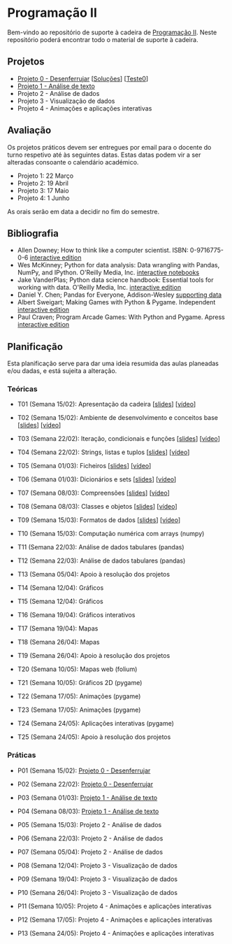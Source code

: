 # Programação II

Bem-vindo ao repositório de suporte à cadeira de [Programação II](https://sigarra.up.pt/fcup/pt/ucurr_geral.ficha_uc_view?pv_ocorrencia_id=464142).
Neste repositório poderá encontrar todo o material de suporte à cadeira.

## Projetos

* [Projeto 0 - Desenferrujar](projetos/Projeto0.ipynb) [[Soluções](projetos/Solucoes0.ipynb)] [[Teste0](projetos/Teste0.ipynb)] 
* [Projeto 1 - Análise de texto](projetos/Projeto1.ipynb)
* Projeto 2 - Análise de dados
* Projeto 3 - Visualização de dados
* Projeto 4 - Animações e aplicações interativas

## Avaliação

Os projetos práticos devem ser entregues por email para o docente do turno respetivo até às seguintes datas.
Estas datas podem vir a ser alteradas consoante o calendário académico.

* Projeto 1: 22 Março
* Projeto 2: 19 Abril
* Projeto 3: 17 Maio
* Projeto 4: 1 Junho

As orais serão em data a decidir no fim do semestre.

## Bibliografia

- Allen Downey; How to think like a computer scientist. ISBN: 0-9716775-0-6 [interactive edition](https://runestone.academy/runestone/books/published/thinkcspy/index.html) 
- Wes McKinney; Python for data analysis: Data wrangling with Pandas, NumPy, and IPython. O'Reilly Media, Inc. [interactive notebooks](https://github.com/wesm/pydata-book)
- Jake VanderPlas; Python data science handbook: Essential tools for working with data. O'Reilly Media, Inc. [interactive edition](https://jakevdp.github.io/PythonDataScienceHandbook/)
- Daniel Y. Chen; Pandas for Everyone, Addison-Wesley [supporting data](https://github.com/chendaniely/pandas_for_everyone)
- Albert Sweigart; Making Games with Python & Pygame. Independent [interactive edition](https://inventwithpython.com/pygame/)
- Paul Craven; Program Arcade Games: With Python and Pygame. Apress [interactive edition](http://programarcadegames.com/)

## Planificação

Esta planificação serve para dar uma ideia resumida das aulas planeadas e/ou dadas, e está sujeita a alteração.

### Teóricas

* T01 (Semana 15/02): Apresentação da cadeira [[slides](slides/t01.pdf)] [[vídeo](https://drive.google.com/file/d/1dE0zT8Sa_-ft5thdC6omBbZQs3CEfFGd/view?usp=sharing)]
* T02 (Semana 15/02): Ambiente de desenvolvimento e conceitos base [[slides](slides/t02.pdf)] [[vídeo](https://drive.google.com/file/d/11WR57Rje7onDoGWgG03IOtyMXf3innQo/view?usp=sharing)]
* T03 (Semana 22/02): Iteração, condicionais e funções [[slides](slides/t03.pdf)] [[vídeo](https://drive.google.com/file/d/1rhMCPS8VfXEu6uyzjBIhv5k1kTdvALsW/view?usp=sharing)]
* T04 (Semana 22/02): Strings, listas e tuplos [[slides](slides/t04.pdf)] [[vídeo](https://drive.google.com/file/d/1GLCWzH_OpXjjp7h0qQOfoF1z5tzwf_BZ/view?usp=sharing)]
* T05 (Semana 01/03): Ficheiros [[slides](slides/t05.pdf)] [[vídeo](https://drive.google.com/file/d/1ozFlmVuz2Hem6vik_zukjWJBS8_WM1MY/view?usp=sharing)]
* T06 (Semana 01/03): Dicionários e sets [[slides](slides/t06.pdf)] [[vídeo](https://drive.google.com/file/d/1IPElxxntRVvWxNK9mSUUE8yyAGkNAvfj/view?usp=sharing)]
* T07 (Semana 08/03): Compreensões [[slides](slides/t07.pdf)] [[vídeo](https://drive.google.com/file/d/11Jpa_dNhwwp-WWmX3vNT1raHQ9zno7U2/view?usp=sharing)]
* T08 (Semana 08/03): Classes e objetos [[slides](slides/t08.pdf)] [[vídeo](https://drive.google.com/file/d/1D3MQIq7g3XqdhJzHewEJUbb9UNmDtCAx/view?usp=sharing)]

* T09 (Semana 15/03): Formatos de dados [[slides](slides/t09.pdf)] [[vídeo](https://drive.google.com/file/d/1ggdM3F5ZdEHp3MlWOK54xOL8SeJUdKIj/view?usp=sharing)]
* T10 (Semana 15/03): Computação numérica com arrays (numpy)
* T11 (Semana 22/03): Análise de dados tabulares (pandas)
* T12 (Semana 22/03): Análise de dados tabulares (pandas)
* T13 (Semana 05/04): Apoio à resolução dos projetos

* T14 (Semana 12/04): Gráficos
* T15 (Semana 12/04): Gráficos
* T16 (Semana 19/04): Gráficos interativos
* T17 (Semana 19/04): Mapas
* T18 (Semana 26/04): Mapas
* T19 (Semana 26/04): Apoio à resolução dos projetos

* T20 (Semana 10/05): Mapas web (folium)
* T21 (Semana 10/05): Gráficos 2D (pygame)
* T22 (Semana 17/05): Animações (pygame)
* T23 (Semana 17/05): Animações (pygame)
* T24 (Semana 24/05): Aplicações interativas (pygame)
* T25 (Semana 24/05): Apoio à resolução dos projetos

### Práticas

* P01 (Semana 15/02): [Projeto 0 - Desenferrujar](projetos/Projeto0.ipynb)
* P02 (Semana 22/02): [Projeto 0 - Desenferrujar](projetos/Projeto0.ipynb)
* P03 (Semana 01/03): [Projeto 1 - Análise de texto](projetos/Projeto1.ipynb)
* P04 (Semana 08/03): [Projeto 1 - Análise de texto](projetos/Projeto1.ipynb)

* P05 (Semana 15/03): Projeto 2 - Análise de dados
* P06 (Semana 22/03): Projeto 2 - Análise de dados
* P07 (Semana 05/04): Projeto 2 - Análise de dados

* P08 (Semana 12/04): Projeto 3 - Visualização de dados
* P09 (Semana 19/04): Projeto 3 - Visualização de dados
* P10 (Semana 26/04): Projeto 3 - Visualização de dados

* P11 (Semana 10/05): Projeto 4 - Animações e aplicações interativas
* P12 (Semana 17/05): Projeto 4 - Animações e aplicações interativas
* P13 (Semana 24/05): Projeto 4 - Animações e aplicações interativas

